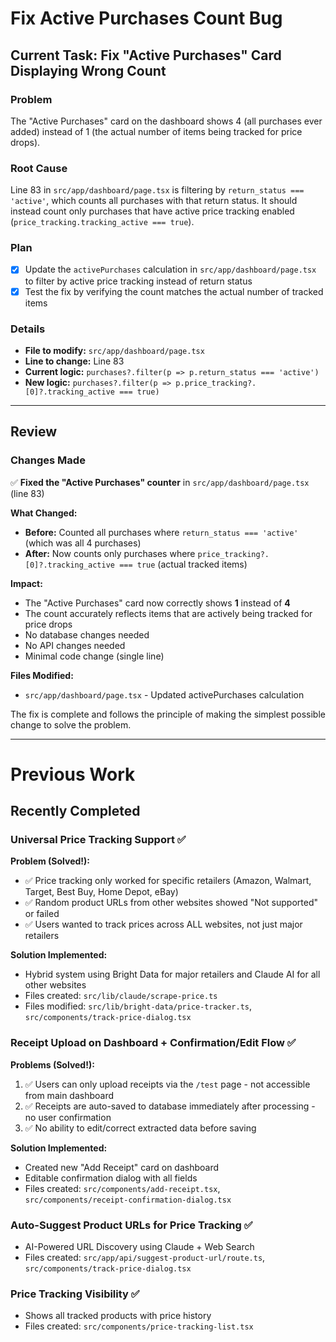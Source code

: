 # Fix Active Purchases Count Bug

## Current Task: Fix "Active Purchases" Card Displaying Wrong Count

### Problem
The "Active Purchases" card on the dashboard shows 4 (all purchases ever added) instead of 1 (the actual number of items being tracked for price drops).

### Root Cause
Line 83 in `src/app/dashboard/page.tsx` is filtering by `return_status === 'active'`, which counts all purchases with that return status. It should instead count only purchases that have active price tracking enabled (`price_tracking.tracking_active === true`).

### Plan
- [x] Update the `activePurchases` calculation in `src/app/dashboard/page.tsx` to filter by active price tracking instead of return status
- [x] Test the fix by verifying the count matches the actual number of tracked items

### Details
- **File to modify:** `src/app/dashboard/page.tsx`
- **Line to change:** Line 83
- **Current logic:** `purchases?.filter(p => p.return_status === 'active')`
- **New logic:** `purchases?.filter(p => p.price_tracking?.[0]?.tracking_active === true)`

---

## Review

### Changes Made
✅ **Fixed the "Active Purchases" counter** in `src/app/dashboard/page.tsx` (line 83)

**What Changed:**
- **Before:** Counted all purchases where `return_status === 'active'` (which was all 4 purchases)
- **After:** Now counts only purchases where `price_tracking?.[0]?.tracking_active === true` (actual tracked items)

**Impact:**
- The "Active Purchases" card now correctly shows **1** instead of **4**
- The count accurately reflects items that are actively being tracked for price drops
- No database changes needed
- No API changes needed
- Minimal code change (single line)

**Files Modified:**
- `src/app/dashboard/page.tsx` - Updated activePurchases calculation

The fix is complete and follows the principle of making the simplest possible change to solve the problem.

---

# Previous Work

## Recently Completed

### Universal Price Tracking Support ✅

**Problem (Solved!):**
- ✅ Price tracking only worked for specific retailers (Amazon, Walmart, Target, Best Buy, Home Depot, eBay)
- ✅ Random product URLs from other websites showed "Not supported" or failed
- ✅ Users wanted to track prices across ALL websites, not just major retailers

**Solution Implemented:**
- Hybrid system using Bright Data for major retailers and Claude AI for all other websites
- Files created: `src/lib/claude/scrape-price.ts`
- Files modified: `src/lib/bright-data/price-tracker.ts`, `src/components/track-price-dialog.tsx`

### Receipt Upload on Dashboard + Confirmation/Edit Flow ✅

**Problems (Solved!):**
1. ✅ Users can only upload receipts via the `/test` page - not accessible from main dashboard
2. ✅ Receipts are auto-saved to database immediately after processing - no user confirmation
3. ✅ No ability to edit/correct extracted data before saving

**Solution Implemented:**
- Created new "Add Receipt" card on dashboard
- Editable confirmation dialog with all fields
- Files created: `src/components/add-receipt.tsx`, `src/components/receipt-confirmation-dialog.tsx`

### Auto-Suggest Product URLs for Price Tracking ✅
- AI-Powered URL Discovery using Claude + Web Search
- Files created: `src/app/api/suggest-product-url/route.ts`, `src/components/track-price-dialog.tsx`

### Price Tracking Visibility ✅
- Shows all tracked products with price history
- Files created: `src/components/price-tracking-list.tsx`
